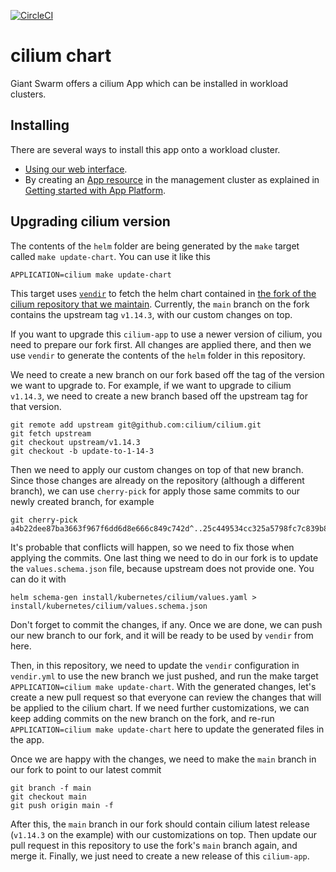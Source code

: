 [![CircleCI](https://circleci.com/gh/giantswarm/cilium-app.svg?style=shield)](https://circleci.com/gh/giantswarm/cilium-app)

# cilium chart

Giant Swarm offers a cilium App which can be installed in workload clusters.

## Installing

There are several ways to install this app onto a workload cluster.

- [Using our web interface](https://docs.giantswarm.io/ui-api/web/app-platform/#installing-an-app).
- By creating an [App resource](https://docs.giantswarm.io/ui-api/management-api/crd/apps.application.giantswarm.io/) in the management cluster as explained in [Getting started with App Platform](https://docs.giantswarm.io/app-platform/getting-started/).

## Upgrading cilium version

The contents of the `helm` folder are being generated by the `make` target called `make update-chart`. You can use it like this

```
APPLICATION=cilium make update-chart
```

This target uses [`vendir`](https://carvel.dev/vendir/) to fetch the helm chart contained in [the fork of the cilium repository that we maintain](https://github.com/giantswarm/cilium-upstream).
Currently, the `main` branch on the fork contains the upstream tag `v1.14.3`, with our custom changes on top.

If you want to upgrade this `cilium-app` to use a newer version of cilium, you need to prepare our fork first.
All changes are applied there, and then we use `vendir` to generate the contents of the `helm` folder in this repository.

We need to create a new branch on our fork based off the tag of the version we want to upgrade to.
For example, if we want to upgrade to cilium `v1.14.3`, we need to create a new branch based off the upstream tag for that version.
```
git remote add upstream git@github.com:cilium/cilium.git
git fetch upstream
git checkout upstream/v1.14.3
git checkout -b update-to-1-14-3
```

Then we need to apply our custom changes on top of that new branch.
Since those changes are already on the repository (although a different branch), we can use `cherry-pick` for apply those same commits to our newly created branch, for example
```
git cherry-pick a4b22dee87ba3663f967f6dd6d8e666c849c742d^..25c449534cc325a5798fc7c839b8ac33591b3516
```

It's probable that conflicts will happen, so we need to fix those when applying the commits.
One last thing we need to do in our fork is to update the `values.schema.json` file, because upstream does not provide one. You can do it with
```
helm schema-gen install/kubernetes/cilium/values.yaml > install/kubernetes/cilium/values.schema.json
```

Don't forget to commit the changes, if any.
Once we are done, we can push our new branch to our fork, and it will be ready to be used by `vendir` from here.

Then, in this repository, we need to update the `vendir` configuration in `vendir.yml` to use the new branch we just pushed, and run the make target `APPLICATION=cilium make update-chart`.
With the generated changes, let's create a new pull request so that everyone can review the changes that will be applied to the cilium chart.
If we need further customizations, we can keep adding commits on the new branch on the fork, and re-run `APPLICATION=cilium make update-chart` here to update the generated files in the app.

Once we are happy with the changes, we need to make the `main` branch in our fork to point to our latest commit
```
git branch -f main
git checkout main
git push origin main -f
```

After this, the `main` branch in our fork should contain cilium latest release (`v1.14.3` on the example) with our customizations on top.
Then update our pull request in this repository to use the fork's `main` branch again, and merge it.
Finally, we just need to create a new release of this `cilium-app`.
